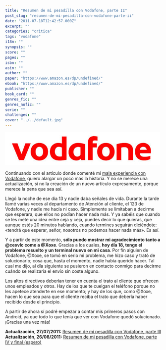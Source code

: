 ```yaml
---
title: "Resumen de mi pesadilla con Vodafone, parte II"
post_slug: "resumen-de-mi-pesadilla-con-vodafone-parte-ii"
date: "2011-07-18T12:42:57.000Z"
excerpt: ""
categories: "critica"
tags: "vodafone"
i18n: ""
synopsis: ""
score: ""
pages: ""
isbn: ""
asin: ""
author: ""
paper: "https://www.amazon.es/dp/undefined/"
ebook: "https://www.amazon.es/dp/undefined/"
publisher: ""
book_card: ""
genres_fic: ""
genres_nofic: ""
serie: ""
challenges: ""
cover: "../../default.jpg"
---
```


![](images/vodafone.jpg "vodafone")

Continuando con el artículo donde comenté mi [mala experiencia con Vodafone](http://fjp.es/resumen-de-mi-pesadilla-con-vodafone/), quiero alargar un poco más la historia. Y no se merece una actualización, si no la creación de un nuevo artículo expresamente, porque merece la pena que sea así.

Llegó la noche de ese día 13 y nadie daba señales de vida. Durante la tarde llamé varias veces al departamento de Atención al cliente, el 123 de Vodafone, y nadie me hacía ni caso. Simplemente se limitaban a decirme que esperara, que ellos no podían hacer nada más. Y ya sabéis que cuando se les mete una idea entre ceja y ceja, puedes decir lo que quieras, que aunque estés 20 minutos hablando, cuando termines seguirán diciéndote: «tendrá que esperar, señor, nosotros no podemos hacer nada más». Es así.

Y a partir de este momento, **sólo puedo mostrar mi agradecimiento tanto a @cesvlc como a @Xoxe**. Gracias a los cuales, **hoy día 18, tengo el problema resuelto y un terminal nuevo en mi casa**. Por fin alguien de Vodafone, @Xoxe, se tomó en serio mi problema, me hizo caso y trató de solucionarlo; cosa que, hasta el momento, nadie había querido hacer. Tal cual me dijo, al día siguiente se pusieron en contacto conmigo para decirme cuándo se realizaría el envío sin coste alguno.

Los altos directivos deberían tener en cuenta el trato al cliente que ofrecen unos empleados y otros. Hay de los que te cuelgan el teléfono porque no les apetece atenderte en ese momento; y hay de los que, como @Xoxe, hacen lo que sea para que el cliente reciba el trato que debería haber recibido desde el principio.

A partir de ahora sí podré empezar a contar mis primeros pasos con Android, ya que todo lo que tenía que ver con Vodafone quedó solucionado. ¡Gracias una vez más!

**Actualización, 27/07/2011:** [Resumen de mi pesadilla con Vodafone, parte III](http://fjp.es/resumen-de-mi-pesadilla-con-vodafone-parte-iii/) **Actualización, 26/08/2011:** [Resumen de mi pesadilla con Vodafone, parte IV y final (espero)](http://fjp.es/resumen-de-mi-pesadilla-con-vodafone-parte-iv-y-final-espero/)
